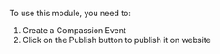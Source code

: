 To use this module, you need to:

1.  Create a Compassion Event
2.  Click on the Publish button to publish it on website
